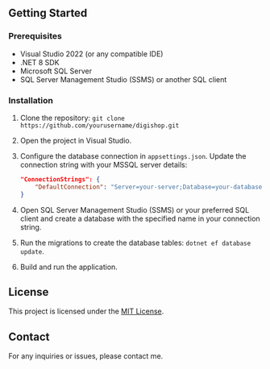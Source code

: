 ## Getting Started

### Prerequisites

- Visual Studio 2022 (or any compatible IDE)
- .NET 8 SDK
- Microsoft SQL Server
- SQL Server Management Studio (SSMS) or another SQL client

### Installation

1. Clone the repository: `git clone https://github.com/yourusername/digishop.git`
2. Open the project in Visual Studio.
3. Configure the database connection in `appsettings.json`. Update the connection string with your MSSQL server details:

    ```json
    "ConnectionStrings": {
        "DefaultConnection": "Server=your-server;Database=your-database;User=your-username;Password=your-password;"
    }
    ```

4. Open SQL Server Management Studio (SSMS) or your preferred SQL client and create a database with the specified name in your connection string.
5. Run the migrations to create the database tables: `dotnet ef database update`.
6. Build and run the application.


## License

This project is licensed under the [MIT License](LICENSE).

## Contact

For any inquiries or issues, please contact me.

